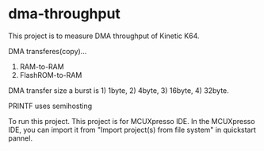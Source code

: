 # dma-throughput
This project is to measure DMA throughput of Kinetic K64. 

DMA transferes(copy)...
1) RAM-to-RAM
2) FlashROM-to-RAM

DMA transfer size a burst is 1) 1byte, 2) 4byte, 3) 16byte, 4) 32byte.

PRINTF uses semihosting

To run this project.
This project is for MCUXpresso IDE. In the MCUXpresso IDE, you can import it from "Import project(s) from file system" in quickstart pannel.
